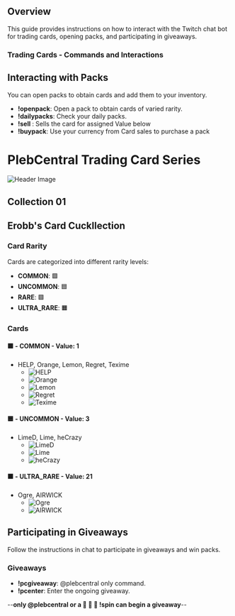 ## Overview
This guide provides instructions on how to interact with the Twitch chat bot for trading cards, opening packs, and participating in giveaways.

### Trading Cards - Commands and Interactions

## Interacting with Packs
You can open packs to obtain cards and add them to your inventory.

- **!openpack**: Open a pack to obtain cards of varied rarity.
- **!dailypacks**: Check your daily packs.
- **!sell <card>**: Sells the card for assigned Value below
- **!buypack**: Use your currency from Card sales to purchase a pack

# PlebCentral Trading Card Series

![Header Image](https://i.imgur.com/OQg4uQ1.png)

## Collection 01

## Erobb's Card Cuckllection

### Card Rarity
Cards are categorized into different rarity levels:
- **COMMON**: 🟩
- **UNCOMMON**: 🟦
- **RARE**: 🟪
- **ULTRA_RARE**: 🟧

### Cards

#### 🟩 - COMMON - Value: 1
- HELP, Orange, Lemon, Regret, Texime 
  - ![HELP](https://cdn.7tv.app/emote/61972618eecae7a725bbec59/1x.png)
  - ![Orange](https://cdn.7tv.app/emote/64b71d69642afce8d4f4803d/1x.png)
  - ![Lemon](https://cdn.7tv.app/emote/626957f26616fad25e4d3962/1x.png)
  - ![Regret](https://cdn.7tv.app/emote/62085b44b015a89311a7cf77/1x.png)
  - ![Texime](https://cdn.7tv.app/emote/610d6c375fc6c587dd5a582b/1x.png)

#### 🟦 - UNCOMMON - Value: 3
- LimeD, Lime, heCrazy 
  - ![LimeD](https://cdn.7tv.app/emote/61d13a8e08bb84e20d5e4481/1x.png)
  - ![Lime](https://cdn.betterttv.net/emote/5ffce332465444316bf60120/1x)
  - ![heCrazy](https://cdn.7tv.app/emote/60affa8ce5a57956117abc07/1x.gif)

#### 🟧 - ULTRA_RARE - Value: 21
- Ogre, AIRWICK 
  - ![Ogre](https://cdn.7tv.app/emote/61c71adaef5a587a07458f83/1x.png)
  - ![AIRWICK](https://cdn.7tv.app/emote/6251c5a367a0c254bdba5353/1x.png)

## Participating in Giveaways
Follow the instructions in chat to participate in giveaways and win packs.

### Giveaways
- **!pcgiveaway**: @plebcentral only command.
- **!pcenter**: Enter the ongoing giveaway.

--**only @plebcentral or a 🍋 🍋 🍋 !spin can begin a giveaway**--
